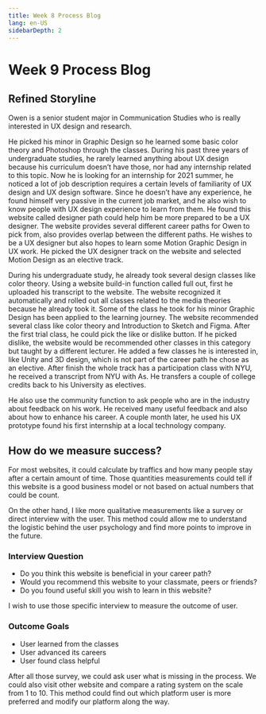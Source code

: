 ```yaml
---
title: Week 8 Process Blog
lang: en-US
sidebarDepth: 2
---
```


# Week 9 Process Blog



## Refined Storyline

Owen is a senior student major in Communication Studies who is really interested in UX design and research. 

He picked his minor in Graphic Design so he learned some basic color theory and Photoshop through the classes. During his past three years of undergraduate studies, he rarely learned anything about UX design because his curriculum doesn’t have those, nor had any internship related to this topic. Now he is looking for an internship for 2021 summer, he noticed a lot of job description requires a certain levels of familiarity of UX design and UX design software. Since he doesn’t have any experience, he found himself very passive in the current job market, and he also wish to know people with UX design experience to learn from them. 
He found this website called designer path could help him be more prepared to be a UX designer. The website provides several different career paths for Owen to pick from, also provides overlap between the different paths. He wishes to be a UX designer but also hopes to learn some Motion Graphic Design in UX work. He picked the UX designer track on the website and selected Motion Design as an elective track. 

During his undergraduate study, he already took several design classes like color theory. Using a website build-in function called full out, first he uploaded his transcript to the website. The website recognized it automatically and rolled out all classes related to the media theories because he already took it. Some of the class he took for his minor Graphic Design has been applied to the learning journey. The website recommended several class like color theory and Introduction to Sketch and Figma. After the first trial class, he could pick the like or dislike button. If he picked dislike, the website would be recommended other classes in this category but taught by a different lecturer. He added a few classes he is interested in, like Unity and 3D design, which is not part of the career path he chose as an elective. After finish the whole track has a participation class with NYU, he received a transcript from NYU with As. He transfers a couple of college credits back to his University as electives. 

He also use the community function to ask people who are in the industry about feedback on his work. He received many useful feedback and also about how to enhance his career. A couple month later, he used his UX prototype found his first internship at a local technology company. 



## How do we measure success?

For most websites, it could calculate by traffics and how many people stay after a certain amount of time. Those quantities measurements could tell if this website is a good business model or not based on actual numbers that could be count. 

On the other hand, I like more qualitative measurements like a survey or direct interview with the user. This method could allow me to understand the logistic behind the user psychology and find more points to improve in the future. 

### Interview Question

- Do you think this website is beneficial in your career path? 
- Would you recommend this website to your classmate, peers or friends? 
- Do you found useful skill you wish to learn in this website? 

I wish to use those specific interview to measure the outcome of user. 

### Outcome Goals

- User learned from the classes 
- User advanced its careers 
- User found class helpful

After all those survey, we could ask user what is missing in the process. We could also visit other website and compare a rating system on the scale from 1 to 10. This method could find out which platform user is more preferred and modify our platform along the way. 